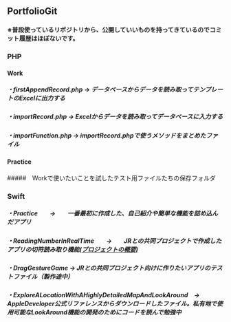 ## PortfolioGit

#### ※普段使っているリポジトリから、公開していいものを持ってきているのでコミット履歴はほぼないです。

### PHP
#### Work
##### ・firstAppendRecord.php -> データベースからデータを読み取ってテンプレートのExcelに出力する
##### ・importRecord.php -> Excelからデータを読み取ってデータベースに入力する
##### ・importFunction.php -> importRecord.phpで使うメソッドをまとめたファイル

#### Practice
#####　Workで使いたいことを試したテスト用ファイルたちの保存フォルダ

### Swift
##### ・Practice　　->　　一番最初に作成した、自己紹介や簡単な機能を詰め込んだアプリ
##### ・ReadingNumberInRealTime　　->　　JRとの共同プロジェクトで作成したアプリの切符読み取り機能[(プロジェクトの概要)](https://www.jrkyushu.co.jp/common/inc/news/newtopics/__icsFiles/afieldfile/2023/03/01/20230301_kashii_pj.pdf)
##### ・DragGestureGame -> JRとの共同プロジェクト向けに作りたいアプリのテストファイル（製作途中）
##### ・ExploreALocationWithAHighlyDetailedMapAndLookAround　-> AppleDeveloper公式リファレンスからダウンロードしたファイル。私有地で使用可能なLookAround機能の開発のためにコードを読んで勉強中
